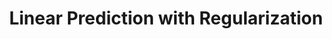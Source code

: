 ---
layout: post
title: Linear Prediction with Regularization
lecture: L06-lrReg
lectureVersion: current
extraContent: L06extra-lrRegOpm
notes: <a href="http://www.stat.cmu.edu/~ryantibs/datamining/lectures/16-modr1.pdf"> More Ridge </a> 
video: <a href="https://youtu.be/-WeRHgcxhG8"> video</a>
tags:
- 2Regression
- Optimization
- Regularization
- ModelSelection
---